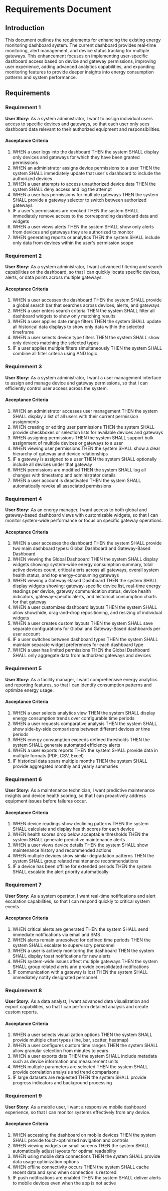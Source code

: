 # Requirements Document

## Introduction

This document outlines the requirements for enhancing the existing energy monitoring dashboard system. The current dashboard provides real-time monitoring, alert management, and device status tracking for multiple gateways. This enhancement focuses on implementing user-specific dashboard access based on device and gateway permissions, improving user experience, adding advanced analytics capabilities, and expanding monitoring features to provide deeper insights into energy consumption patterns and system performance.

## Requirements

### Requirement 1

**User Story:** As a system administrator, I want to assign individual users access to specific devices and gateways, so that each user only sees dashboard data relevant to their authorized equipment and responsibilities.

#### Acceptance Criteria

1. WHEN a user logs into the dashboard THEN the system SHALL display only devices and gateways for which they have been granted permissions
2. WHEN an administrator assigns device permissions to a user THEN the system SHALL immediately update that user's dashboard to include the authorized devices
3. WHEN a user attempts to access unauthorized device data THEN the system SHALL deny access and log the attempt
4. WHEN a user has permissions for multiple gateways THEN the system SHALL provide a gateway selector to switch between authorized gateways
5. IF a user's permissions are revoked THEN the system SHALL immediately remove access to the corresponding dashboard data and widgets
6. WHEN a user views alerts THEN the system SHALL show only alerts from devices and gateways they are authorized to monitor
7. WHEN generating reports or analytics THEN the system SHALL include only data from devices within the user's permission scope

### Requirement 2

**User Story:** As a system administrator, I want advanced filtering and search capabilities on the dashboard, so that I can quickly locate specific devices, alerts, or data points across multiple gateways.

#### Acceptance Criteria

1. WHEN a user accesses the dashboard THEN the system SHALL provide a global search bar that searches across devices, alerts, and gateways
2. WHEN a user enters search criteria THEN the system SHALL filter all dashboard widgets to show only matching results
3. WHEN a user applies date range filters THEN the system SHALL update all historical data displays to show only data within the selected timeframe
4. WHEN a user selects device type filters THEN the system SHALL show only devices matching the selected types
5. IF a user applies multiple filters simultaneously THEN the system SHALL combine all filter criteria using AND logic

### Requirement 3

**User Story:** As a system administrator, I want a user management interface to assign and manage device and gateway permissions, so that I can efficiently control user access across the system.

#### Acceptance Criteria

1. WHEN an administrator accesses user management THEN the system SHALL display a list of all users with their current permission assignments
2. WHEN creating or editing user permissions THEN the system SHALL provide checkboxes or selection lists for available devices and gateways
3. WHEN assigning permissions THEN the system SHALL support bulk assignment of multiple devices or gateways to a user
4. WHEN viewing user permissions THEN the system SHALL show a clear hierarchy of gateway and device relationships
5. IF a gateway is assigned to a user THEN the system SHALL optionally include all devices under that gateway
6. WHEN permissions are modified THEN the system SHALL log all changes with timestamp and administrator details
7. WHEN a user account is deactivated THEN the system SHALL automatically revoke all associated permissions

### Requirement 4

**User Story:** As an energy manager, I want access to both global and gateway-based dashboard views with customizable widgets, so that I can monitor system-wide performance or focus on specific gateway operations.

#### Acceptance Criteria

1. WHEN a user accesses the dashboard THEN the system SHALL provide two main dashboard types: Global Dashboard and Gateway-Based Dashboard
2. WHEN viewing the Global Dashboard THEN the system SHALL display widgets showing: system-wide energy consumption summary, total active devices count, critical alerts across all gateways, overall system health status, and top energy-consuming gateways
3. WHEN viewing a Gateway-Based Dashboard THEN the system SHALL display widgets showing: gateway-specific device list, real-time energy readings per device, gateway communication status, device health indicators, gateway-specific alerts, and historical consumption charts for that gateway
4. WHEN a user customizes dashboard layouts THEN the system SHALL allow show/hide, drag-and-drop repositioning, and resizing of individual widgets
5. WHEN a user creates custom layouts THEN the system SHALL save separate configurations for Global and Gateway-Based dashboards per user account
6. IF a user switches between dashboard types THEN the system SHALL maintain separate widget preferences for each dashboard type
7. WHEN a user has limited permissions THEN the Global Dashboard SHALL only aggregate data from authorized gateways and devices

### Requirement 5

**User Story:** As a facility manager, I want comprehensive energy analytics and reporting features, so that I can identify consumption patterns and optimize energy usage.

#### Acceptance Criteria

1. WHEN a user selects analytics view THEN the system SHALL display energy consumption trends over configurable time periods
2. WHEN a user requests comparative analysis THEN the system SHALL show side-by-side comparisons between different devices or time periods
3. WHEN energy consumption exceeds defined thresholds THEN the system SHALL generate automated efficiency alerts
4. WHEN a user exports reports THEN the system SHALL provide data in multiple formats (PDF, CSV, Excel)
5. IF historical data spans multiple months THEN the system SHALL provide aggregated monthly and yearly summaries

### Requirement 6

**User Story:** As a maintenance technician, I want predictive maintenance insights and device health scoring, so that I can proactively address equipment issues before failures occur.

#### Acceptance Criteria

1. WHEN device readings show declining patterns THEN the system SHALL calculate and display health scores for each device
2. WHEN health scores drop below acceptable thresholds THEN the system SHALL generate predictive maintenance alerts
3. WHEN a user views device details THEN the system SHALL show maintenance history and recommended actions
4. WHEN multiple devices show similar degradation patterns THEN the system SHALL group related maintenance recommendations
5. IF a device has been offline for extended periods THEN the system SHALL escalate the alert priority automatically

### Requirement 7

**User Story:** As a system operator, I want real-time notifications and alert escalation capabilities, so that I can respond quickly to critical system events.

#### Acceptance Criteria

1. WHEN critical alerts are generated THEN the system SHALL send immediate notifications via email and SMS
2. WHEN alerts remain unresolved for defined time periods THEN the system SHALL escalate to supervisory personnel
3. WHEN a user is actively monitoring the dashboard THEN the system SHALL display toast notifications for new alerts
4. WHEN system-wide issues affect multiple gateways THEN the system SHALL group related alerts and provide consolidated notifications
5. IF communication with a gateway is lost THEN the system SHALL immediately notify designated personnel

### Requirement 8

**User Story:** As a data analyst, I want advanced data visualization and export capabilities, so that I can perform detailed analysis and create custom reports.

#### Acceptance Criteria

1. WHEN a user selects visualization options THEN the system SHALL provide multiple chart types (line, bar, scatter, heatmap)
2. WHEN a user configures custom time ranges THEN the system SHALL allow granular selection from minutes to years
3. WHEN a user exports data THEN the system SHALL include metadata such as device information and measurement units
4. WHEN multiple parameters are selected THEN the system SHALL provide correlation analysis and trend comparisons
5. IF large datasets are requested THEN the system SHALL provide progress indicators and background processing

### Requirement 9

**User Story:** As a mobile user, I want a responsive mobile dashboard experience, so that I can monitor systems effectively from any device.

#### Acceptance Criteria

1. WHEN accessing the dashboard on mobile devices THEN the system SHALL provide touch-optimized navigation and controls
2. WHEN viewing widgets on small screens THEN the system SHALL automatically adjust layouts for optimal readability
3. WHEN using mobile data connections THEN the system SHALL provide data usage optimization options
4. WHEN offline connectivity occurs THEN the system SHALL cache recent data and sync when connection is restored
5. IF push notifications are enabled THEN the system SHALL deliver alerts to mobile devices even when the app is not active